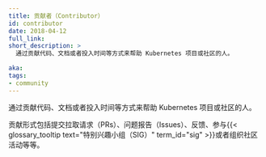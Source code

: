 ```yaml
---
title: 贡献者（Contributor）
id: contributor
date: 2018-04-12
full_link: 
short_description: >
  通过贡献代码、文档或者投入时间等方式来帮助 Kubernetes 项目或社区的人。

aka: 
tags:
- community
---
```



通过贡献代码、文档或者投入时间等方式来帮助 Kubernetes 项目或社区的人。

贡献形式包括提交拉取请求（PRs）、问题报告（Issues）、反馈、参与{{< glossary_tooltip text="特别兴趣小组（SIG）" term_id="sig" >}}或者组织社区活动等等。
